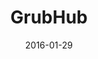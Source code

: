 ---
layout: site
title: "GrubHub"
date: 2016-01-29
categories: [food-drink]
version: 4.4.6
major: 4
minor: 4
patch: 6
slug: grubhub
link: https://www.grubhub.com/
permalink: /sites/:slug
---